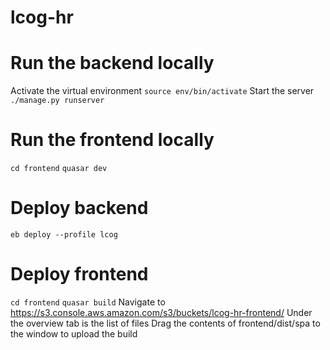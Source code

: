 # lcog-hr


# Run the backend locally
Activate the virtual environment
`source env/bin/activate` 
Start the server
`./manage.py runserver`


# Run the frontend locally
`cd frontend`
`quasar dev`


# Deploy backend
`eb deploy --profile lcog`


# Deploy frontend
`cd frontend`
`quasar build`
Navigate to https://s3.console.aws.amazon.com/s3/buckets/lcog-hr-frontend/
Under the overview tab is the list of files
Drag the contents of frontend/dist/spa to the window to upload the build